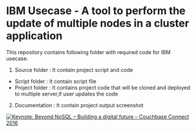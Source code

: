 # IBM Usecase - A tool to perform the update of multiple nodes in a cluster application

This repository contains following folder with required code for IBM usecase.

1. Source folder : It contain project script and code
  * Script folder : It contain script file 
  * Project folder : It contains project code that will be cloned and deployed to multiple server,if user updates the code
2. Documentation : It contain project output screenshot
          

[![Keynote: Beyond NoSQL – Building a digital future – Couchbase Connect 2016](https://img.youtube.com/vi/Bq8zkcbnRac/0.jpg)](https://youtu.be/Bq8zkcbnRac?t=1579) 
